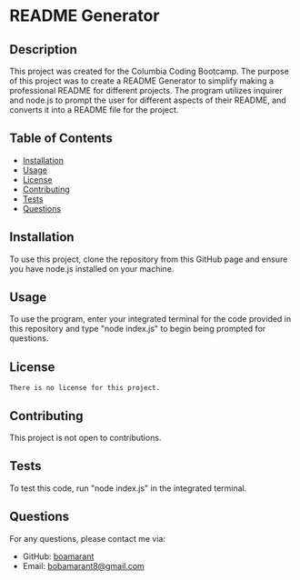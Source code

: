 # README Generator

  

  ## Description

  This project was created for the Columbia Coding Bootcamp. The purpose of this project was to create a README Generator to simplify making a professional README for different projects. The program utilizes inquirer and node.js to prompt the user for different aspects of their README, and converts it into a README file for the project.

  ## Table of Contents

  - [Installation](#installation)
  - [Usage](#usage)
  - [License](#license)
  - [Contributing](#contributing)
  - [Tests](#tests)
  - [Questions](#questions)

  ## Installation

  To use this project, clone the repository from this GitHub page and ensure you have node.js installed on your machine.

  ## Usage

  To use the program, enter your integrated terminal for the code provided in this repository and type "node index.js" to begin being prompted for questions.

  ## License
    
    There is no license for this project.

  ## Contributing

  This project is not open to contributions.

  ## Tests

  To test this code, run "node index.js" in the integrated terminal.

  ## Questions

  For any questions, please contact me via:
  - GitHub: [boamarant](https://github.com/boamarant)
  - Email: [bobamarant8@gmail.com](mailto:bobamarant8@gmail.com)
  